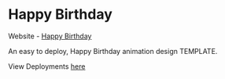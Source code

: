 # Happy Birthday

Website - [Happy Birthday]([https:](https://anugrahiyyan.github.io/hbd/))

An easy to deploy, Happy Birthday animation design TEMPLATE.

View Deployments [here](https://github.com/anugrahiyyan/hbd/deployments)
